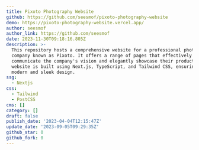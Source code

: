 ```yaml
---
title: Pixoto Photography Website
github: https://github.com/seesmof/pixoto-photography-website
demo: https://pixoto-photography-website.vercel.app/
author: seesmof
author_link: https://github.com/seesmof
date: 2023-11-30T09:18:16.805Z
description: >-
  This repository hosts a comprehensive website for a professional photography
  company known as Pixoto. It offers a range of pages that effectively
  communicate the company's vision and elegantly showcase their products. The
  website is built using Next.js, TypeScript, and Tailwind CSS, ensuring a
  modern and sleek design.
ssg:
  - Nextjs
css:
  - Tailwind
  - PostCSS
cms: []
category: []
draft: false
publish_date: '2023-04-04T12:15:47Z'
update_date: '2023-09-05T09:29:35Z'
github_star: 0
github_fork: 0
---
```

